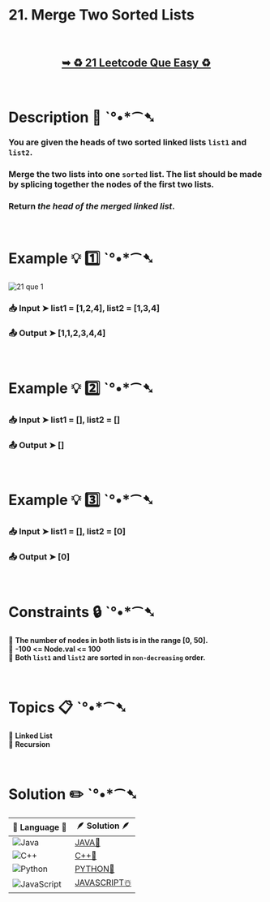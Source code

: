 # 21. Merge Two Sorted Lists

</br>

<h2 align="center"> 

<a href="https://leetcode.com/problems/merge-two-sorted-lists/description/"><strong>➥ ♻️ 21 Leetcode Que Easy ♻️ </strong></a>
</h2>

</br>

# Description 📜 ˋ°•*⁀➷

### You are given the heads of two sorted linked lists `list1` and `list2`.

### Merge the two lists into one `sorted` list. The list should be made by splicing together the nodes of the first two lists.

### Return *the head of the merged linked list*.

</br>

# Example 💡 1️⃣ ˋ°•*⁀➷

![21 que 1](https://github.com/Prakhar-002/LEETCODE/assets/136890202/08a357a4-d505-4fdf-8444-6c82ed61e699)

  ### 📥 Input  ➤ list1 = [1,2,4], list2 = [1,3,4]

  ### 📤 Output  ➤ [1,1,2,3,4,4]

</br>

# Example 💡 2️⃣ ˋ°•*⁀➷

  ### 📥 Input ➤ list1 = [], list2 = []

  ### 📤 Output  ➤ []


</br>

# Example 💡 3️⃣ ˋ°•*⁀➷

  ### 📥 Input ➤ list1 = [], list2 = [0]

  ### 📤 Output  ➤ [0]

</br>

# Constraints 🔒 ˋ°•*⁀➷

🔹 **The number of nodes in both lists is in the range [0, 50].** </br>
🔹 **-100 <= Node.val <= 100** </br>
🔹 **Both `list1` and `list2` are sorted in `non-decreasing` order.** </br>

</br>

# Topics 📋 ˋ°•*⁀➷

🔸 **Linked List**  </br>
🔸 **Recursion**  </br>


</br>

# Solution ✏️ ˋ°•*⁀➷

| 📒 Language 📒  | 🪶 Solution 🪶 |
| ------------- | ------------- |
|  ![Java](https://img.shields.io/badge/java-%23ED8B00.svg?style=for-the-badge&logo=openjdk&logoColor=white)  | [JAVA🍁](https://github.com/Prakhar-002/LEETCODE/blob/main/%F0%9F%8E%AD%20LEVEL%20wise%20que%20with%20solution%20%F0%9F%8E%AF/%E2%99%BB%EF%B8%8F%20Easy%E2%99%BB%EF%B8%8F/%E2%99%BB%EF%B8%8F%20Easy%2021.%20Merge%20Two%20Sorted%20Lists%20%E2%98%83%EF%B8%8F%20%F0%9F%8D%81%20%F0%9F%8D%B0%20%F0%9F%8E%B2/%F0%9F%8D%81JAVA-21-MergeTwoSortedLists.java) |
|  ![C++](https://img.shields.io/badge/c++-%2300599C.svg?style=for-the-badge&logo=c%2B%2B&logoColor=white)  | [C++🎲](https://github.com/Prakhar-002/LEETCODE/blob/main/%F0%9F%8E%AD%20LEVEL%20wise%20que%20with%20solution%20%F0%9F%8E%AF/%E2%99%BB%EF%B8%8F%20Easy%E2%99%BB%EF%B8%8F/%E2%99%BB%EF%B8%8F%20Easy%2021.%20Merge%20Two%20Sorted%20Lists%20%E2%98%83%EF%B8%8F%20%F0%9F%8D%81%20%F0%9F%8D%B0%20%F0%9F%8E%B2/%F0%9F%8E%B2CPP-21-MergeTwoSortedLists.cpp)  |
|  ![Python](https://img.shields.io/badge/python-3670A0?style=for-the-badge&logo=python&logoColor=ffdd54)    | [PYTHON🍰](https://github.com/Prakhar-002/LEETCODE/blob/main/%F0%9F%8E%AD%20LEVEL%20wise%20que%20with%20solution%20%F0%9F%8E%AF/%E2%99%BB%EF%B8%8F%20Easy%E2%99%BB%EF%B8%8F/%E2%99%BB%EF%B8%8F%20Easy%2021.%20Merge%20Two%20Sorted%20Lists%20%E2%98%83%EF%B8%8F%20%F0%9F%8D%81%20%F0%9F%8D%B0%20%F0%9F%8E%B2/%F0%9F%8D%B0PYTHON-21-MergeTwoSortedLists.py) |
| ![JavaScript](https://img.shields.io/badge/javascript-%23323330.svg?style=for-the-badge&logo=javascript&logoColor=%23F7DF1E)   | [JAVASCRIPT☃️](https://github.com/Prakhar-002/LEETCODE/blob/main/%F0%9F%8E%AD%20LEVEL%20wise%20que%20with%20solution%20%F0%9F%8E%AF/%E2%99%BB%EF%B8%8F%20Easy%E2%99%BB%EF%B8%8F/%E2%99%BB%EF%B8%8F%20Easy%2021.%20Merge%20Two%20Sorted%20Lists%20%E2%98%83%EF%B8%8F%20%F0%9F%8D%81%20%F0%9F%8D%B0%20%F0%9F%8E%B2/%E2%98%83%EF%B8%8FJAVASCRIPT-21-MergeTwoSortedLists.js) |

